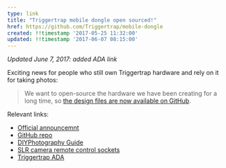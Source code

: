 ```yaml
---
type: link
title: "Triggertrap mobile dongle open sourced!"
href: https://github.com/Triggertrap/mobile-dongle
created: !!timestamp '2017-05-25 11:32:00'
updated: !!timestamp '2017-06-07 08:15:00'
---
```

*Updated June 7, 2017: added ADA link*

Exciting news for people who still own Triggertrap hardware and rely on it for taking photos:

> We want to open-source the hardware we have been creating for a long time, so [the design files are now available on GitHub][1].

Relevant links:
* [Official announcemnt][2]
* [GitHub repo][1]
* [DIYPhotography Guide][3]
* [SLR camera remote control sockets][4]
* [Triggertrap ADA][5]

[1]: https://github.com/Triggertrap/mobile-dongle
[2]: https://medium.com/triggertrap-playbook/now-open-source-triggertrap-mobile-dongle-e89e5f542d00
[3]: http://www.diyphotography.net/building-diy-trigger-trap/
[4]: https://medium.com/triggertrap-playbook/slr-camera-remote-control-sockets-ff2e84482682
[5]: https://github.com/Triggertrap/triggertrap-ada
